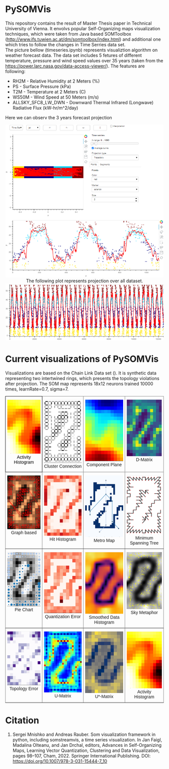 # PySOMVis

This repository contains the result of Master Thesis paper in Technical University of Vienna. It envolvs popular Self-Organizing maps visualization techniques, which were taken from Java based SOMToolbox (http://www.ifs.tuwien.ac.at/dm/somtoolbox/index.html) and additional one which tries to follow the changes in Time Serries data set.<br>
The picture bellow (timeseries.ipynb) represents visualiztion algorithm on weather forecast data. The data set includes 5 fetures of different temperature, pressure and wind speed values over 35 years (taken from the https://power.larc.nasa.gov/data-access-viewer/). The features are following:
<ul>
  <li>RH2M - Relative Humidity at 2 Meters (%)</li>
  <li>PS - Surface Pressure (kPa)</li>
  <li>T2M - Temperature at 2 Meters (C)</li>
  <li>WS50M - Wind Speed at 50 Meters (m/s)</li>
  <li>ALLSKY_SFC8_LW_DWN - Downward Thermal Infrared (Longwave) Radiative Flux (kW-hr/m^2/day)</li>
  </ul>
 Here we can observ the 3 years forecast projection
<p align="center"><img src="PySOMVis/pics/SOM_TimeSerries.PNG" width=550/>
</br>The following plot represents projection over all dataset.</br>
<img src="PySOMVis/pics/35years_Taxis.png" width=550/></p>
 
 # Current visualizations of PySOMVis
Visualizations are based on the Chain Link Data set (). It is synthetic data representing two intertwined rings, which presents the topology violations after projection. The SOM map represents 18x12 neurons trained 10000 times, learnRate=0.7, sigma=7.
<style type="text/css">
.tg  {border-collapse:collapse;border-spacing:0;}
.tg td{border-color:black;border-style:solid;border-width:1px;font-family:Arial, sans-serif;font-size:14px;
  overflow:hidden;padding:10px 5px;word-break:normal;}
.tg th{border-color:black;border-style:solid;border-width:1px;font-family:Arial, sans-serif;font-size:14px;
  font-weight:normal;overflow:hidden;padding:10px 5px;word-break:normal;}
.tg .tg-pjk6{border-color:#000000;color:#000000;text-align:center;vertical-align:top}
.tg .tg-0pky{border-color:inherit;text-align:center;vertical-align:top}
</style>
<table  class="tg">
<thead>
  <tr>
    <th class="tg-pjk6"><img src="PySOMVis/pics/git/activhist.png" width=250/> Activity Histogram</th>
    <th class="tg-0pky"><img src="PySOMVis/pics/git/clustercon.png" width=250/> Cluster Connection</th>
    <th class="tg-0pky"><img src="PySOMVis/pics/git/compplane.png" width=250/> Component Plane</th>
    <th class="tg-0pky"><img src="PySOMVis/pics/git/dmatrix.png" width=250/> D-Matrix</th>
  </tr>
</thead>
<tbody>
  <tr>
    <td class="tg-0pky"><img src="PySOMVis/pics/git/graphbased.png" width=250/> Graph based</td>
    <td class="tg-0pky"><img src="PySOMVis/pics/git/hithist.png" width=250/> Hit Histogram</td>
    <td class="tg-0pky"><img src="PySOMVis/pics/git/metromap.png" width=250/> Metro Map</td>
    <td class="tg-0pky"><img src="PySOMVis/pics/git/minimspantree.png" width=250/> Minimum Spanning Tree</td>
  </tr>
  <tr>
    <td class="tg-0pky"><img src="PySOMVis/pics/git/piechart.png" width=250/> Pie Chart</td>
    <td class="tg-0pky"><img src="PySOMVis/pics/git/qerror.png" width=250/> Quantization Error</td>
    <td class="tg-0pky"><img src="PySOMVis/pics/git/sdh.png" width=250/> Smoothed Data Histogram</td>
    <td class="tg-0pky"><img src="PySOMVis/pics/git/skymeth.png" width=250/> Sky Metaphor</td>
  </tr>
  <tr>
    <td class="tg-0pky"><img src="PySOMVis/pics/git/toperror.png" width=250/> Topology Error</td>
    <td class="tg-0pky"><img src="PySOMVis/pics/git/Umatrix.png" width=250/> U-Matrix</td>
    <td class="tg-0pky"><img src="PySOMVis/pics/git/Ustarmatrix.png" width=250/> U*-Matrix</td>
    <td class="tg-0pky"><img src="PySOMVis/pics/git/activhist.png" width=250/> Activity Histogram</td>
  </tr>
</tbody>
</table>

 # Citation
1. Sergei Mnishko and Andreas Rauber. Som visualization framework in python, including somstreamvis, a time series visualization. In Jan Faigl, Madalina Olteanu, and Jan Drchal, editors, Advances in Self-Organizing Maps, Learning Vector Quantization, Clustering and Data Visualization, pages 98–107, Cham, 2022. Springer International Publishing. DOI: https://doi.org/10.1007/978-3-031-15444-7_10
